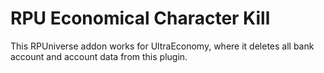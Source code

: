 # RPU Economical Character Kill
This RPUniverse addon works for UltraEconomy, where it deletes all bank account and account data from this plugin.
